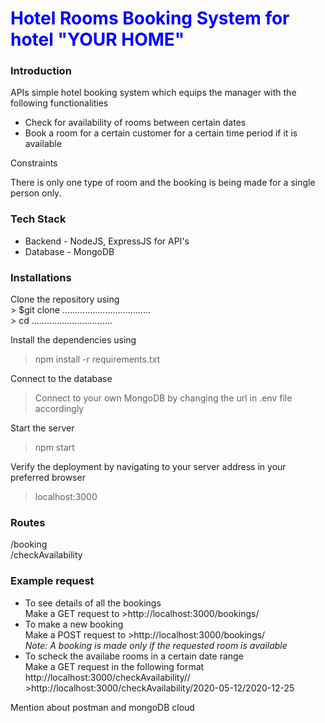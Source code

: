 <body>
<h1 style="color:blue"> Hotel Rooms Booking System for hotel "YOUR HOME" </h1>

<h3>Introduction</h3>
<p> APIs simple hotel booking system which equips the manager with the following functionalities</p>
<ul>
  <li>Check for availability of rooms between certain dates</li>
  <li>Book a room for a certain customer for a certain time period if it is available</li>
</ul>
<p>Constraints</p>
There is only one type of room and the booking is being made for a single person only.

<h3>Tech Stack</h3>
<ul>
  <li>Backend - NodeJS, ExpressJS for API's</li>
  <li>Database - MongoDB</li>
</ul>

<h3>Installations</h3>
Clone the repository using<br>
> $git clone ...................................<br>
> cd ................................<br>

Install the dependencies using<br>
>npm install -r requirements.txt <br>

Connect to the database <br>
>Connect to your own MongoDB by changing the url in .env file accordingly <br>

Start the server<br>
>npm start<br>

Verify the deployment by navigating to your server address in your preferred browser<br>
>localhost:3000<br>

<h3>Routes</h3>
/booking <br>
/checkAvailability <br>

<h3>Example request</h3>
<ul>
  <li>
    To see details of all the bookings<br>
    Make a GET request to
    >http://localhost:3000/bookings/
  </li>
  <li>
    To make a new booking<br>
    Make a POST request to
    >http://localhost:3000/bookings/
    <br><i>Note: A booking is made only if the requested room is available</i>
  </li>
  <li>
    To scheck the availabe rooms in a certain date range<br>
    Make a GET request in the following format http://localhost:3000/checkAvailability/<from-date>/<to-date>
    >http://localhost:3000/checkAvailability/2020-05-12/2020-12-25
  </li>
</ul>
<p> Mention about postman and mongoDB cloud </p>
</body>
